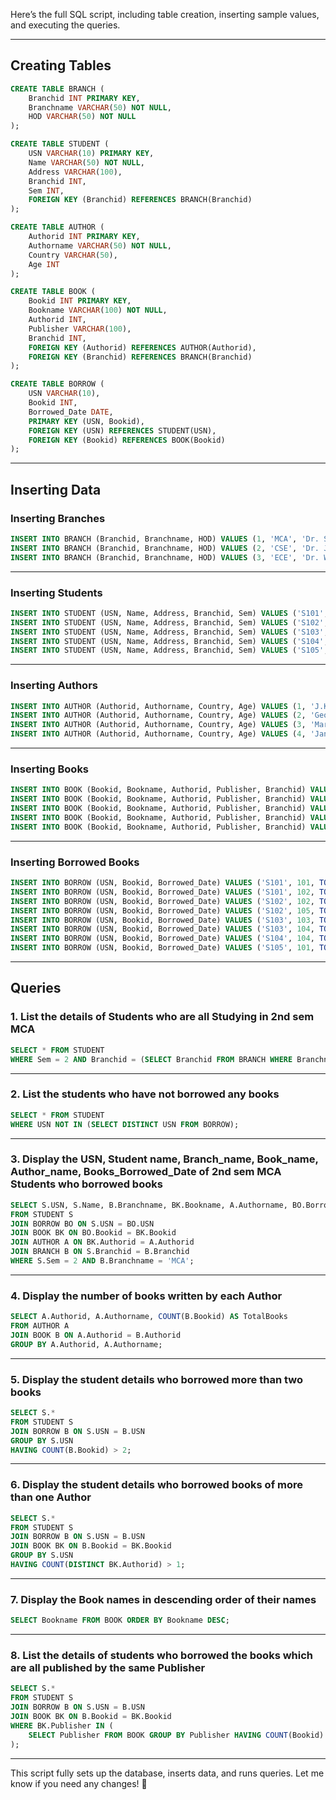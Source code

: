 Here’s the full SQL script, including table creation, inserting sample values, and executing the queries.  

---

## **Creating Tables**  

```sql
CREATE TABLE BRANCH (
    Branchid INT PRIMARY KEY,
    Branchname VARCHAR(50) NOT NULL,
    HOD VARCHAR(50) NOT NULL
);

CREATE TABLE STUDENT (
    USN VARCHAR(10) PRIMARY KEY,
    Name VARCHAR(50) NOT NULL,
    Address VARCHAR(100),
    Branchid INT,
    Sem INT,
    FOREIGN KEY (Branchid) REFERENCES BRANCH(Branchid)
);

CREATE TABLE AUTHOR (
    Authorid INT PRIMARY KEY,
    Authorname VARCHAR(50) NOT NULL,
    Country VARCHAR(50),
    Age INT
);

CREATE TABLE BOOK (
    Bookid INT PRIMARY KEY,
    Bookname VARCHAR(100) NOT NULL,
    Authorid INT,
    Publisher VARCHAR(100),
    Branchid INT,
    FOREIGN KEY (Authorid) REFERENCES AUTHOR(Authorid),
    FOREIGN KEY (Branchid) REFERENCES BRANCH(Branchid)
);

CREATE TABLE BORROW (
    USN VARCHAR(10),
    Bookid INT,
    Borrowed_Date DATE,
    PRIMARY KEY (USN, Bookid),
    FOREIGN KEY (USN) REFERENCES STUDENT(USN),
    FOREIGN KEY (Bookid) REFERENCES BOOK(Bookid)
);
```

---

## **Inserting Data**  

### **Inserting Branches**  

```sql
INSERT INTO BRANCH (Branchid, Branchname, HOD) VALUES (1, 'MCA', 'Dr. Smith');
INSERT INTO BRANCH (Branchid, Branchname, HOD) VALUES (2, 'CSE', 'Dr. Johnson');
INSERT INTO BRANCH (Branchid, Branchname, HOD) VALUES (3, 'ECE', 'Dr. Williams');
```

---

### **Inserting Students**  

```sql
INSERT INTO STUDENT (USN, Name, Address, Branchid, Sem) VALUES ('S101', 'Alice', 'New York', 1, 2);
INSERT INTO STUDENT (USN, Name, Address, Branchid, Sem) VALUES ('S102', 'Bob', 'Los Angeles', 1, 2);
INSERT INTO STUDENT (USN, Name, Address, Branchid, Sem) VALUES ('S103', 'Charlie', 'Chicago', 2, 3);
INSERT INTO STUDENT (USN, Name, Address, Branchid, Sem) VALUES ('S104', 'David', 'Houston', 2, 4);
INSERT INTO STUDENT (USN, Name, Address, Branchid, Sem) VALUES ('S105', 'Eve', 'San Francisco', 3, 2);

```

---

### **Inserting Authors**  

```sql
INSERT INTO AUTHOR (Authorid, Authorname, Country, Age) VALUES (1, 'J.K. Rowling', 'UK', 55);
INSERT INTO AUTHOR (Authorid, Authorname, Country, Age) VALUES (2, 'George Orwell', 'UK', 46);
INSERT INTO AUTHOR (Authorid, Authorname, Country, Age) VALUES (3, 'Mark Twain', 'USA', 74);
INSERT INTO AUTHOR (Authorid, Authorname, Country, Age) VALUES (4, 'Jane Austen', 'UK', 41);

```

---

### **Inserting Books**  

```sql
INSERT INTO BOOK (Bookid, Bookname, Authorid, Publisher, Branchid) VALUES (101, 'Harry Potter', 1, 'Bloomsbury', 1);
INSERT INTO BOOK (Bookid, Bookname, Authorid, Publisher, Branchid) VALUES (102, '1984', 2, 'Secker & Warburg', 1);
INSERT INTO BOOK (Bookid, Bookname, Authorid, Publisher, Branchid) VALUES (103, 'The Adventures of Tom Sawyer', 3, 'American Publishing', 2);
INSERT INTO BOOK (Bookid, Bookname, Authorid, Publisher, Branchid) VALUES (104, 'Pride and Prejudice', 4, 'T. Egerton', 2);
INSERT INTO BOOK (Bookid, Bookname, Authorid, Publisher, Branchid) VALUES (105, 'Animal Farm', 2, 'Secker & Warburg', 3);

```

---

### **Inserting Borrowed Books**  

```sql
INSERT INTO BORROW (USN, Bookid, Borrowed_Date) VALUES ('S101', 101, TO_DATE('2024-03-10', 'YYYY-MM-DD'));
INSERT INTO BORROW (USN, Bookid, Borrowed_Date) VALUES ('S101', 102, TO_DATE('2024-03-15', 'YYYY-MM-DD'));
INSERT INTO BORROW (USN, Bookid, Borrowed_Date) VALUES ('S102', 102, TO_DATE('2024-03-12', 'YYYY-MM-DD'));
INSERT INTO BORROW (USN, Bookid, Borrowed_Date) VALUES ('S102', 105, TO_DATE('2024-03-20', 'YYYY-MM-DD'));
INSERT INTO BORROW (USN, Bookid, Borrowed_Date) VALUES ('S103', 103, TO_DATE('2024-03-05', 'YYYY-MM-DD'));
INSERT INTO BORROW (USN, Bookid, Borrowed_Date) VALUES ('S103', 104, TO_DATE('2024-03-08', 'YYYY-MM-DD'));
INSERT INTO BORROW (USN, Bookid, Borrowed_Date) VALUES ('S104', 104, TO_DATE('2024-03-18', 'YYYY-MM-DD'));
INSERT INTO BORROW (USN, Bookid, Borrowed_Date) VALUES ('S105', 101, TO_DATE('2024-03-25', 'YYYY-MM-DD'));

```
---

## **Queries**  

### **1. List the details of Students who are all Studying in 2nd sem MCA**  

```sql
SELECT * FROM STUDENT
WHERE Sem = 2 AND Branchid = (SELECT Branchid FROM BRANCH WHERE Branchname = 'MCA');
```

---

### **2. List the students who have not borrowed any books**  

```sql
SELECT * FROM STUDENT
WHERE USN NOT IN (SELECT DISTINCT USN FROM BORROW);
```

---

### **3. Display the USN, Student name, Branch_name, Book_name, Author_name, Books_Borrowed_Date of 2nd sem MCA Students who borrowed books**  

```sql
SELECT S.USN, S.Name, B.Branchname, BK.Bookname, A.Authorname, BO.Borrowed_Date
FROM STUDENT S
JOIN BORROW BO ON S.USN = BO.USN
JOIN BOOK BK ON BO.Bookid = BK.Bookid
JOIN AUTHOR A ON BK.Authorid = A.Authorid
JOIN BRANCH B ON S.Branchid = B.Branchid
WHERE S.Sem = 2 AND B.Branchname = 'MCA';
```

---

### **4. Display the number of books written by each Author**  

```sql
SELECT A.Authorid, A.Authorname, COUNT(B.Bookid) AS TotalBooks
FROM AUTHOR A
JOIN BOOK B ON A.Authorid = B.Authorid
GROUP BY A.Authorid, A.Authorname;
```

---

### **5. Display the student details who borrowed more than two books**  

```sql
SELECT S.*
FROM STUDENT S
JOIN BORROW B ON S.USN = B.USN
GROUP BY S.USN
HAVING COUNT(B.Bookid) > 2;
```

---

### **6. Display the student details who borrowed books of more than one Author**  

```sql
SELECT S.*
FROM STUDENT S
JOIN BORROW B ON S.USN = B.USN
JOIN BOOK BK ON B.Bookid = BK.Bookid
GROUP BY S.USN
HAVING COUNT(DISTINCT BK.Authorid) > 1;
```

---

### **7. Display the Book names in descending order of their names**  

```sql
SELECT Bookname FROM BOOK ORDER BY Bookname DESC;
```

---

### **8. List the details of students who borrowed the books which are all published by the same Publisher**  

```sql
SELECT S.*
FROM STUDENT S
JOIN BORROW B ON S.USN = B.USN
JOIN BOOK BK ON B.Bookid = BK.Bookid
WHERE BK.Publisher IN (
    SELECT Publisher FROM BOOK GROUP BY Publisher HAVING COUNT(Bookid) > 1
);
```

---

This script fully sets up the database, inserts data, and runs queries. Let me know if you need any changes! 🚀